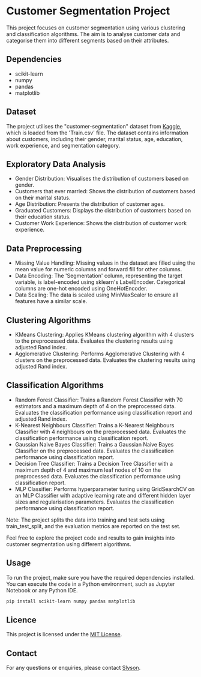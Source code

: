# Customer Segmentation Project

This project focuses on customer segmentation using various clustering and classification algorithms. The aim is to analyse customer data and categorise them into different segments based on their attributes.

## Dependencies

- scikit-learn
- numpy
- pandas
- matplotlib

## Dataset

The project utilises the "customer-segmentation" dataset from <a href="https://www.kaggle.com/datasets/kaushiksuresh147/customer-segmentation">Kaggle</a>, which is loaded from the 'Train.csv' file. The dataset contains information about customers, including their gender, marital status, age, education, work experience, and segmentation category.

## Exploratory Data Analysis

- Gender Distribution: Visualises the distribution of customers based on gender.
- Customers that ever married: Shows the distribution of customers based on their marital status.
- Age Distribution: Presents the distribution of customer ages.
- Graduated Customers: Displays the distribution of customers based on their education status.
- Customer Work Experience: Shows the distribution of customer work experience.

## Data Preprocessing

- Missing Value Handling: Missing values in the dataset are filled using the mean value for numeric columns and forward fill for other columns.
- Data Encoding: The 'Segmentation' column, representing the target variable, is label-encoded using sklearn's LabelEncoder. Categorical columns are one-hot encoded using OneHotEncoder.
- Data Scaling: The data is scaled using MinMaxScaler to ensure all features have a similar scale.

## Clustering Algorithms

- KMeans Clustering: Applies KMeans clustering algorithm with 4 clusters to the preprocessed data. Evaluates the clustering results using adjusted Rand index.
- Agglomerative Clustering: Performs Agglomerative Clustering with 4 clusters on the preprocessed data. Evaluates the clustering results using adjusted Rand index.

## Classification Algorithms

- Random Forest Classifier: Trains a Random Forest Classifier with 70 estimators and a maximum depth of 4 on the preprocessed data. Evaluates the classification performance using classification report and adjusted Rand index.
- K-Nearest Neighbours Classifier: Trains a K-Nearest Neighbours Classifier with 4 neighbours on the preprocessed data. Evaluates the classification performance using classification report.
- Gaussian Naive Bayes Classifier: Trains a Gaussian Naive Bayes Classifier on the preprocessed data. Evaluates the classification performance using classification report.
- Decision Tree Classifier: Trains a Decision Tree Classifier with a maximum depth of 4 and maximum leaf nodes of 10 on the preprocessed data. Evaluates the classification performance using classification report.
- MLP Classifier: Performs hyperparameter tuning using GridSearchCV on an MLP Classifier with adaptive learning rate and different hidden layer sizes and regularisation parameters. Evaluates the classification performance using classification report.

Note: The project splits the data into training and test sets using train_test_split, and the evaluation metrics are reported on the test set.

Feel free to explore the project code and results to gain insights into customer segmentation using different algorithms.

## Usage

To run the project, make sure you have the required dependencies installed. You can execute the code in a Python environment, such as Jupyter Notebook or any Python IDE.

```python
pip install scikit-learn numpy pandas matplotlib
```

## Licence

This project is licensed under the [MIT License](LICENSE).

## Contact

For any questions or enquiries, please contact [Slyson](mailto:slysonlegodi@gmail.com).

